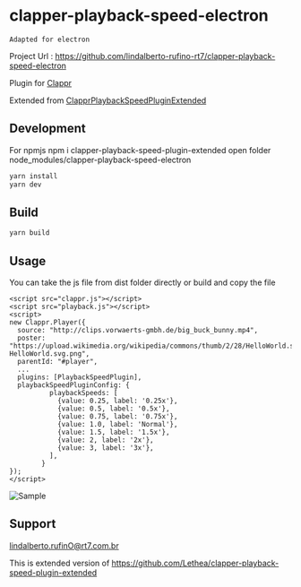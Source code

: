 # clapper-playback-speed-electron
    Adapted for electron

Project Url : https://github.com/lindalberto-rufino-rt7/clapper-playback-speed-electron

Plugin for [Clappr](https://github.com/clappr/clappr)

Extended from [ClapprPlaybackSpeedPluginExtended](https://github.com/Lethea/clapper-playback-speed-plugin-extended)

## Development
For npmjs
npm i clapper-playback-speed-plugin-extended
open folder node_modules/clapper-playback-speed-electron 
```sh
yarn install
yarn dev
```
## Build 
```sh
yarn build
```

## Usage
You can take the js file from dist folder directly or build and copy the file

```
<script src="clappr.js"></script>
<script src="playback.js"></script>
<script>
new Clappr.Player({
  source: "http://clips.vorwaerts-gmbh.de/big_buck_bunny.mp4",
  poster: "https://upload.wikimedia.org/wikipedia/commons/thumb/2/28/HelloWorld.svg/512px-HelloWorld.svg.png",
  parentId: "#player",
  ...
  plugins: [PlaybackSpeedPlugin],
  playbackSpeedPluginConfig: {
          playbackSpeeds: [
            {value: 0.25, label: '0.25x'},
            {value: 0.5, label: '0.5x'},
            {value: 0.75, label: '0.75x'},
            {value: 1.0, label: 'Normal'},
            {value: 1.5, label: '1.5x'},
            {value: 2, label: '2x'},
            {value: 3, label: '3x'},
          ],
        }
});
</script>
```


![Sample](https://image.prntscr.com/image/rc29nRB1TgCJa5AnalwcDQ.png)


## Support
lindalberto.rufinO@rt7.com.br


This is extended version of https://github.com/Lethea/clapper-playback-speed-plugin-extended
